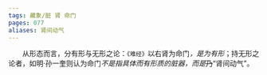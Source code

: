 ```yaml
---
tags: 藏象/脏 肾 命门
pages: 077
aliases: 肾间动气
---
```

&emsp;&emsp;从形态而言，分有形与无形之论：`《难经》`以右肾为命门<dfn>，是为有形</dfn>；持无形之论者，如明·孙一奎则认为命门<dfn>不是指具体而有形质的脏器，而是</dfn>~~乃~~“肾间动气”。